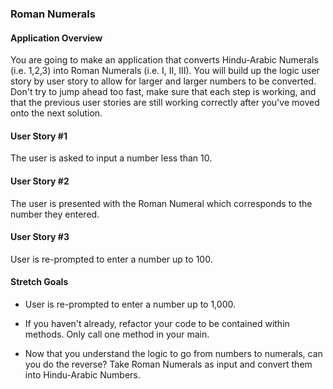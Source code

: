 ### Roman Numerals

#### Application Overview

You are going to make an application that converts Hindu-Arabic Numerals (i.e. 1,2,3) into Roman Numerals (i.e. I, II, III). You will build up the logic user story by user story to allow for larger and larger numbers to be converted. Don't try to jump ahead too fast, make sure that each step is working, and that the previous user stories are still working correctly after you've moved onto the next solution.

#### User Story #1

The user is asked to input a number less than 10.

#### User Story #2

The user is presented with the Roman Numeral which corresponds to the number they entered.

#### User Story #3

User is re-prompted to enter a number up to 100.

#### Stretch Goals
* User is re-prompted to enter a number up to 1,000.

* If you haven't already, refactor your code to be contained within methods. Only call one method in your main.

* Now that you understand the logic to go from numbers to numerals, can you do the reverse? Take Roman Numerals as input and convert them into Hindu-Arabic Numbers.
